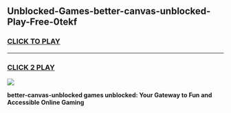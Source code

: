 
## Unblocked-Games-better-canvas-unblocked-Play-Free-0tekf
<h3>
<a href="https://premium76.site?title=better-canvas-unblocked&ref=21A">CLICK TO PLAY</a></h3>
<hr>

<h3>
<a href="https://premium76.site?title=better-canvas-unblocked&ref=21A">CLICK 2 PLAY</a>
  
</h3>

<a href="https://premium76.site?title=better-canvas-unblocked&ref=21A"><img src="https://clearcache.store/games.png"></a>


**better-canvas-unblocked games unblocked: Your Gateway to Fun and Accessible Online Gaming**
